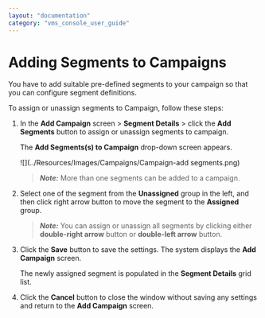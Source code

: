 ```yaml
---
layout: "documentation"
category: "vms_console_user_guide"
---
```

                            

Adding Segments to Campaigns
============================

You have to add suitable pre-defined segments to your campaign so that you can configure segment definitions.

To assign or unassign segments to Campaign, follow these steps:

1.  In the **Add Campaign** screen > **Segment Details** > click the **Add Segments** button to assign or unassign segments to campaign.
    
      
    The **Add Segments(s) to Campaign** drop-down screen appears.
    
    ![](../Resources/Images/Campaigns/Campaign-add segments.png)
    
    > **_Note:_** More than one segments can be added to a campaign.
    
2.  Select one of the segment from the **Unassigned** group in the left, and then click right arrow button to move the segment to the **Assigned** group.
    
    > **_Note:_** You can assign or unassign all segments by clicking either **double-right arrow** button or **double-left arrow** button.
    
3.  Click the **Save** button to save the settings. The system displays the **Add Campaign** screen.
    
    The newly assigned segment is populated in the **Segment Details** grid list.
    
4.  Click the **Cancel** button to close the window without saving any settings and return to the **Add Campaign** screen.
